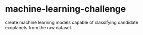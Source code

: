# machine-learning-challenge

create machine learning models capable of classifying candidate exoplanets from the raw dataset.
